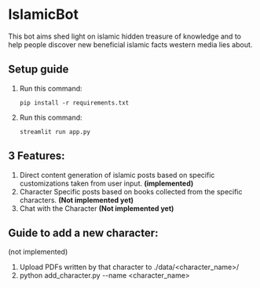 # IslamicBot

This bot aims shed light on islamic hidden treasure of knowledge and to help people discover new beneficial islamic facts western media lies about.

## Setup guide
1. Run this command: 
    
    `pip install -r requirements.txt`
2. Run this command:

    `streamlit run app.py`

## 3 Features:

1. Direct content generation of islamic posts based on specific customizations taken from user input. **(implemented)**
2. Character Specific posts based on books collected from the specific characters. **(Not implemented yet)**
3. Chat with the Character **(Not implemented yet)**

## Guide to add a new character: 
(not implemented)
1. Upload PDFs written by that character to ./data/<character_name>/
2. python add_character.py --name <character_name>

